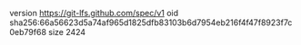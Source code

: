 version https://git-lfs.github.com/spec/v1
oid sha256:66a56623d5a74af965d1825dfb83103b6d7954eb216f4f47f8923f7c0eb79f68
size 2424
